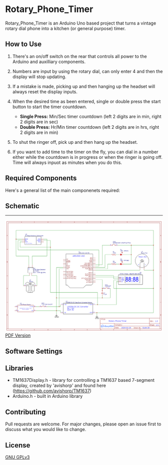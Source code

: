 # Rotary_Phone_Timer

Rotary_Phone_Timer is an Arduino Uno based project that turns a vintage rotary dial phone into a kitchen (or general purpose) timer.  

## How to Use

1) There's an on/off switch on the rear that controls all power to the Arduino and auxilliary components.

2) Numbers are input by using the rotary dial, can only enter 4 and then the display will stop updating.

3) If a mistake is made, picking up and then hanging up the headset will always reset the display inputs.

4) When the desired time as been entered, single or double press the start button to start the timer countdown.
    * **Single Press:** Min/Sec timer countdown (left 2 digits are in min, right 2 digits are in sec)
    * **Double Press:** Hr/Min timer countdown (left 2 digits are in hrs, right 2 digits are in min)

5) To shut the ringer off, pick up and then hang up the headset.

6) If you want to add time to the timer on the fly, you can dial in a number either while the countdown is in progress or when the ringer is going off. Time will always inpuot as minutes when you do this.

## Required Components

Here's a general list of the main componenets required:

## Schematic
-----------------------

![Schematic](https://github.com/Scott-28/Rotary_Phone_Timer/blob/main/documentation/Schematic_Rotary-Phone-Timer_2024-03-16.png)
[PDF Version](https://github.com/Scott-28/Rotary_Phone_Timer/blob/main/documentation/Schematic_Rotary-Phone-Timer_2024-03-14.pdf)

## Software Settings

## Libraries

* TM1637Display.h -  library for controlling a TM1637 based 7-segment display, created by 'avishorp' and found here (https://github.com/avishorp/TM1637)
* Arduino.h - built in Arduino library

## Contributing

Pull requests are welcome. For major changes, please open an issue first
to discuss what you would like to change.

## License

[GNU GPLv3](https://www.gnu.org/licenses/gpl-3.0.en.html)
